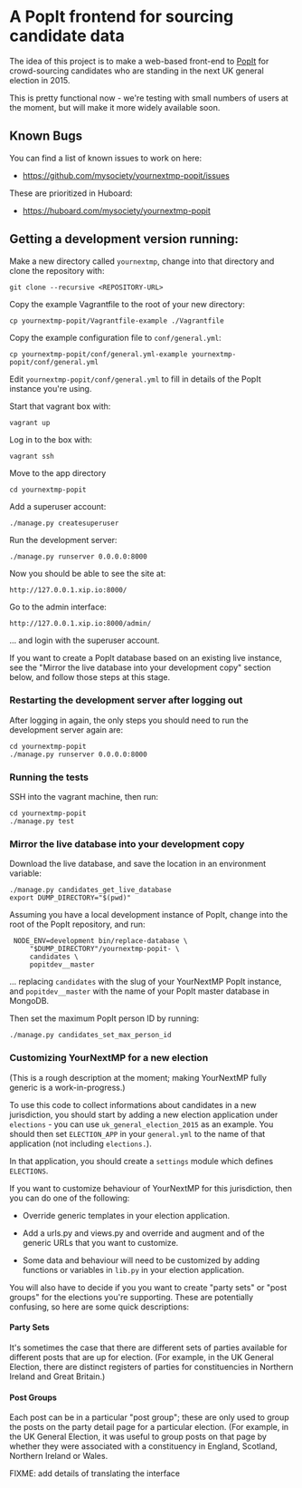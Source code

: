 # A PopIt frontend for sourcing candidate data

The idea of this project is to make a web-based front-end to
[PopIt](http://popit.poplus.org/) for crowd-sourcing candidates
who are standing in the next UK general election in 2015.

This is pretty functional now - we're testing with small numbers
of users at the moment, but will make it more widely available
soon.

## Known Bugs

You can find a list of known issues to work on here:

* https://github.com/mysociety/yournextmp-popit/issues

These are prioritized in Huboard:

* https://huboard.com/mysociety/yournextmp-popit

## Getting a development version running:

Make a new directory called `yournextmp`, change into that directory and clone the repository with:

    git clone --recursive <REPOSITORY-URL>

Copy the example Vagrantfile to the root of your new directory:

    cp yournextmp-popit/Vagrantfile-example ./Vagrantfile

Copy the example configuration file to `conf/general.yml`:

    cp yournextmp-popit/conf/general.yml-example yournextmp-popit/conf/general.yml

Edit `yournextmp-popit/conf/general.yml` to fill in details of
the PopIt instance you're using.

Start that vagrant box with:

    vagrant up

Log in to the box with:

    vagrant ssh

Move to the app directory

    cd yournextmp-popit

Add a superuser account:

    ./manage.py createsuperuser

Run the development server:

    ./manage.py runserver 0.0.0.0:8000

Now you should be able to see the site at:

    http://127.0.0.1.xip.io:8000/

Go to the admin interface:

    http://127.0.0.1.xip.io:8000/admin/

... and login with the superuser account.

If you want to create a PopIt database based on an existing live
instance, see the "Mirror the live database into your
development copy" section below, and follow those steps at this
stage.

### Restarting the development server after logging out

After logging in again, the only steps you should need to run
the development server again are:

    cd yournextmp-popit
    ./manage.py runserver 0.0.0.0:8000

### Running the tests

SSH into the vagrant machine, then run:

    cd yournextmp-popit
    ./manage.py test

### Mirror the live database into your development copy

Download the live database, and save the location in an
environment variable:

    ./manage.py candidates_get_live_database
    export DUMP_DIRECTORY="$(pwd)"

Assuming you have a local development instance of PopIt, change
into the root of the PopIt repository, and run:

     NODE_ENV=development bin/replace-database \
         "$DUMP_DIRECTORY"/yournextmp-popit- \
         candidates \
         popitdev__master

... replacing `candidates` with the slug of your YourNextMP
PopIt instance, and `popitdev__master` with the name of your PopIt
master database in MongoDB.

Then set the maximum PopIt person ID by running:

    ./manage.py candidates_set_max_person_id

### Customizing YourNextMP for a new election

(This is a rough description at the moment; making YourNextMP fully
generic is a work-in-progress.)

To use this code to collect informations about candidates in a new
jurisdiction, you should start by adding a new election application
under `elections` - you can use `uk_general_election_2015` as an
example. You should then set `ELECTION_APP` in your `general.yml` to
the name of that application (not including `elections.`).

In that application, you should create a `settings` module which
defines `ELECTIONS`.

If you want to customize behaviour of YourNextMP for this
jurisdiction, then you can do one of the following:

* Override generic templates in your election application.

* Add a urls.py and views.py and override and augment and of the
  generic URLs that you want to customize.

* Some data and behaviour will need to be customized by adding
  functions or variables in `lib.py` in your election application.

You will also have to decide if you you want to create "party sets" or
"post groups" for the elections you're supporting.  These are
potentially confusing, so here are some quick descriptions:

#### Party Sets

It's sometimes the case that there are different sets of parties
available for different posts that are up for election.  (For example,
in the UK General Election, there are distinct registers of parties
for constituencies in Northern Ireland and Great Britain.)

#### Post Groups

Each post can be in a particular "post group"; these are only used to
group the posts on the party detail page for a particular
election. (For example, in the UK General Election, it was useful to
group posts on that page by whether they were associated with a
constituency in England, Scotland, Northern Ireland or Wales.

FIXME: add details of translating the interface

